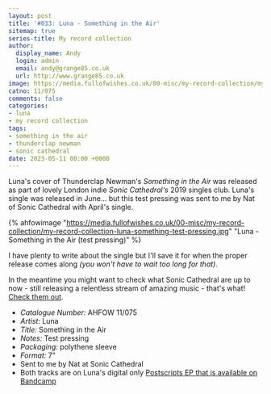 ```yaml
---
layout: post
title: '#033: Luna - Something in the Air'
sitemap: true
series-title: My record collection 
author:
  display_name: Andy
  login: admin
  email: andy@grange85.co.uk
  url: http://www.grange85.co.uk
image: https://media.fullofwishes.co.uk/00-misc/my-record-collection/my-record-collection-luna-something-test-pressing.jpg
catno: 11/075
comments: false
categories:
- luna
- my record collection
tags:
- something in the air
- thunderclap newman
- sonic cathedral
date: 2023-05-11 00:00 +0000
---
```

Luna's cover of Thunderclap Newman's _Something in the Air_ was released as part of lovely London indie _Sonic Cathedral's_ 2019 singles club. Luna's single was released in June... but this test pressing was sent to me by Nat of Sonic Cathedral with April's single.

{% ahfowimage "https://media.fullofwishes.co.uk/00-misc/my-record-collection/my-record-collection-luna-something-test-pressing.jpg" "Luna - Something in the Air (test pressing)" %}

I have plenty to write about the single but I'll save it for when the proper release comes along _(you won't have to wait too long for that)_.

In the meantime you might want to check what Sonic Cathedral are up to now - still releasing a relentless stream of amazing music - that's what! [Check them out](https://www.soniccathedral.co.uk/).

 - *Catalogue Number:* AHFOW 11/075
 - *Artist:* Luna
 - *Title:* Something in the Air
 - *Notes:* Test pressing
 - *Packaging:* polythene sleeve
 - *Format:* 7"
 - Sent to me by Nat at Sonic Cathedral
 - Both tracks are on Luna's digital only [Postscripts EP that is available on Bandcamp](https://luna.bandcamp.com/album/postscripts)

